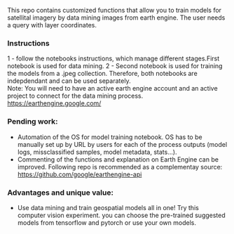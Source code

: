 This repo contains customized functions that allow you to train models for satellital imagery by data mining images from earth engine. The user needs a query with layer coordinates.

### **Instructions**
1 - follow the notebooks instructions, which manage different stages.First notebook is used for data mining. 
2 - Second notebook is used for training the models from a .jpeg collection. Therefore, both notebooks are indepdendant and can be used separately. <br>
Note: You will need to have an active earth engine account and an active project to connect for the data mining process. https://earthengine.google.com/

### **Pending work:**

- Automation of the OS for model training notebook. OS has to be manually set up by URL by users for each of the process outputs (model logs, missclassified samples, model metadata, stats...).
- Commenting of the functions and explanation on Earth Engine can be improved. Following repo is recommended as a complementay source: https://github.com/google/earthengine-api

### **Advantages and unique value:**

- Use data mining and train geospatial models all in one! Try this computer vision experiment. you can choose the pre-trained suggested models from tensorflow and pytorch or use your own models.
